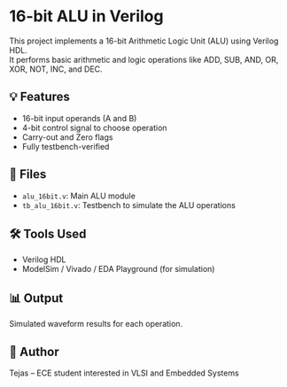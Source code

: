 
# 16-bit ALU in Verilog

This project implements a 16-bit Arithmetic Logic Unit (ALU) using Verilog HDL.  
It performs basic arithmetic and logic operations like ADD, SUB, AND, OR, XOR, NOT, INC, and DEC.

## 💡 Features
- 16-bit input operands (A and B)
- 4-bit control signal to choose operation
- Carry-out and Zero flags
- Fully testbench-verified

## 📁 Files
- `alu_16bit.v`: Main ALU module
- `tb_alu_16bit.v`: Testbench to simulate the ALU operations

## 🛠 Tools Used
- Verilog HDL
- ModelSim / Vivado / EDA Playground (for simulation)

## 📊 Output
Simulated waveform results for each operation.

## 🧠 Author
Tejas  – ECE student interested in VLSI and Embedded Systems
